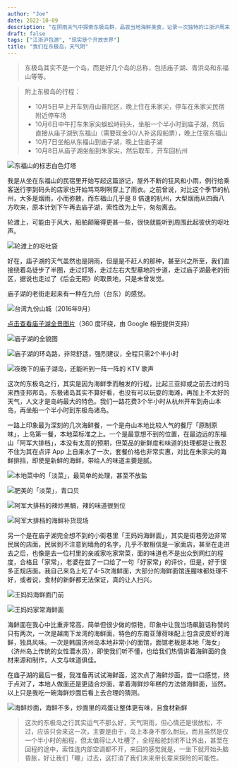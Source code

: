 ```yaml
---
author: "Joe"
date: 2022-10-09
description: "在阴雨天气中探索东极岛群，品尝当地海鲜美食，记录一次独特的江浙沪周末之旅"
draft: false
tags: ["江浙沪包游", "现实是个开放世界"]
title: "我们在东极岛，天气阴"
---
```


> 东极岛其实不是一个岛，而是好几个岛的总称，包括庙子湖、青浜岛和东福山等等。

> 附上东极岛的行程：
> - 10月5日早上开车到舟山普陀区，晚上住在朱家尖，停车在朱家尖民宿附近停车场
> - 10月6日中午打车朱家尖蜈蚣峙码头，坐船一个半小时到庙子湖，然后直接从庙子湖到东福山（需要现金30/人补这段船票），晚上住宿东福山
> - 10月7日坐船从东福山到庙子湖，晚上住庙子湖
> - 10月8日从庙子湖坐船到朱家尖，然后取车，开车回杭州

![东福山的标志白色灯塔](/images/posts/dongji-island-tour-2022/lighthouse.webp)

我是从坐在东福山的民宿里开始写起这篇游记，屋外不断的狂风和小雨，例行给乘客送行李到码头的店家也开始骂骂咧咧穿上了雨衣。之前曾说，对比这个季节的杭州，大多是烟雨，小而弥散，而东福山几乎是 8 倍速的杭州，大型烟雨从四面八方吹来，原本计划下午再去庙子湖，索性改为上午，匆匆离去。

轮渡上，可能由于风大，船舶颠簸得更甚一些，很快就能听到周围此起彼伏的呕吐声。

![轮渡上的呕吐袋](/images/posts/dongji-island-tour-2022/seasick.webp)

好在，庙子湖的天气虽然也是阴雨，但是是不赶人的那种，甚至兴之所至，我们直接绕着岛徒步了半圈，走过灯塔，走过左右大型墓地的步道，走过庙子湖最老的街区，据说也走过了《后会无期》的取景地，只是未曾发觉。

庙子湖的老街走起来有一种在九份（台东）的感觉。

![台湾九份山城（2016年9月）](/images/posts/dongji-island-tour-2022/jiufen-2016.webp)

[点击查看庙子湖全景图片](https://photos.app.goo.gl/cDMeATy6xt3jiMiC8)（360 度环绕，由 Google 相册提供支持）

![庙子湖的全貌图](/images/posts/dongji-island-tour-2022/miaozi-lake-overview.webp)

![庙子湖的环岛路，非常舒适，强烈建议，全程只需2个半小时](/images/posts/dongji-island-tour-2022/miaozi-lake-road.webp)

![夜晚下的庙子湖岛，还能听到一阵一阵的 KTV 歌声](/images/posts/dongji-island-tour-2022/miaozi-lake-night.webp)

这次的东极岛之行，其实是因为海鲜季而触发的行程，比起三亚抑或之前去过的马来西亚邦邦岛，东极诸岛其实不算好看，也没有可以玩耍的海滩，再加上不太好的天气，人文才是岛屿最大的特色。我们一路花费3个半小时从杭州开车到舟山本岛，再坐船一个半小时到东极岛诸岛。

一路上印象最为深刻的几次海鲜餐，一个是舟山本地比较人气的餐厅「原制原味」，上岛第一餐，本地菜标准之上。一个是最意想不到的位置，在最边远的东福山「阿军大排档」，本没有太高的预期，但菜品的新鲜度和味道的处理都是让我忍不住为其在点评 App 上自来水了一次，套餐价格也非常实惠，对比在朱家尖的海鲜排挡，即使是新鲜的海鲜，带给人的味道主要是腻。

![本地菜中的「淡菜」，最简单的处理，甚至不放盐](/images/posts/dongji-island-tour-2022/mussels.webp)

![肥美的「淡菜」，青口贝](/images/posts/dongji-island-tour-2022/green-mussels.webp)

![阿军大排档的辣炒黑鲷，辣的味道很到位](/images/posts/dongji-island-tour-2022/spicy-fish.webp)

![阿军大排档的海鲜补货现场](/images/posts/dongji-island-tour-2022/seafood-supply.webp)

另一个是在庙子湖完全想不到的小街巷里「王妈妈海鲜面」，其实是街巷旁边非常民居的店面，民居到不注意到墙角的名字，几乎不敢相信是一家面店，甚至在走进去之后，也像是去一位村里的亲戚家吃家常菜，面的味道也不是出众到网红的程度，合格且「家常」，老婆在尝了一口给了一句「好家常」的评价，但是，好于很多正规店面。我自己来岛上吃了4-5次海鲜面，大部分的海鲜面馆连腥味都处理不好，或者说，食材的新鲜都无法保证，真的让人扫兴。

![王妈妈海鲜面门前](/images/posts/dongji-island-tour-2022/wangmama-restaurant.webp)

![王妈妈家常海鲜面](/images/posts/dongji-island-tour-2022/wangmama-seafood-noodles.webp)

海鲜面在我心中比重非常高，简单但很少做的惊艳，印象中让我当场飙脏话称赞的只有两次，一次是越南下龙湾的海鲜面，特色的东南亚薄荷味配上包含皮皮虾的海鲜，独具风味。一次是韩国济州岛本地非常小的面馆，面馆老板是本地「海女」（济州岛上传统的女性潜水员），即使我们听不懂，也给我们热情讲着海鲜面的食材来源和制作，人文与味道俱佳。

在庙子湖的最后一餐，我准备再试试海鲜面，这次点了海鲜炒面，尝一口感觉，终于点对了，本地人做面还是更适合炒面，拿着海鲜炒年糕的方法做海鲜面，当然，以上只是我吃一碗海鲜炒面后看上去合理的猜测。

![海鲜炒面，海鲜不多，炒面里的鸡蛋让整体更有味，且食材新鲜](/images/posts/dongji-island-tour-2022/fried-seafood-noodles.webp)

> 这次的东极岛之行其实运气不那么好，天气阴雨，但心情还是很放松，不过，应该只会来这一次，主要是由于，岛上本身不那么耐玩，而且虽然是仅一个半小时的船程，但太值得让人吐槽了，全程船舱封闭不让外出，甚至在回程的途中，索性连内部空调都不开，来回的感觉就是，一坐下就开始头脑昏胀，好让我们「睡」过去，这打消了我们未来带长辈来探险的可能性。 
